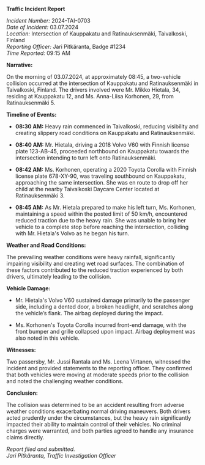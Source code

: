 **Traffic Incident Report**

*Incident Number:* 2024-TAI-0703  
*Date of Incident:* 03.07.2024  
*Location:* Intersection of Kauppakatu and Ratinauksenmäki, Taivalkoski, Finland  
*Reporting Officer:* Jari Pitkäranta, Badge #1234  
*Time Reported:* 09:15 AM  

**Narrative:**

On the morning of 03.07.2024, at approximately 08:45, a two-vehicle collision occurred at the intersection of Kauppakatu and Ratinauksenmäki in Taivalkoski, Finland. The drivers involved were Mr. Mikko Hietala, 34, residing at Kauppakatu 12, and Ms. Anna-Liisa Korhonen, 29, from Ratinauksenmäki 5.

**Timeline of Events:**

- **08:30 AM:** Heavy rain commenced in Taivalkoski, reducing visibility and creating slippery road conditions on Kauppakatu and Ratinauksenmäki.

- **08:40 AM:** Mr. Hietala, driving a 2018 Volvo V60 with Finnish license plate 123-AB-45, proceeded northbound on Kauppakatu towards the intersection intending to turn left onto Ratinauksenmäki.

- **08:42 AM:** Ms. Korhonen, operating a 2020 Toyota Corolla with Finnish license plate 678-XY-90, was traveling southbound on Kauppakatu, approaching the same intersection. She was en route to drop off her child at the nearby Taivalkoski Daycare Center located at Ratinauksenmäki 3.

- **08:45 AM:** As Mr. Hietala prepared to make his left turn, Ms. Korhonen, maintaining a speed within the posted limit of 50 km/h, encountered reduced traction due to the heavy rain. She was unable to bring her vehicle to a complete stop before reaching the intersection, colliding with Mr. Hietala's Volvo as he began his turn.

**Weather and Road Conditions:**

The prevailing weather conditions were heavy rainfall, significantly impairing visibility and creating wet road surfaces. The combination of these factors contributed to the reduced traction experienced by both drivers, ultimately leading to the collision.

**Vehicle Damage:**

- Mr. Hietala's Volvo V60 sustained damage primarily to the passenger side, including a dented door, a broken headlight, and scratches along the vehicle’s flank. The airbag deployed during the impact.

- Ms. Korhonen's Toyota Corolla incurred front-end damage, with the front bumper and grille collapsed upon impact. Airbag deployment was also noted in this vehicle.

**Witnesses:**

Two passersby, Mr. Jussi Rantala and Ms. Leena Virtanen, witnessed the incident and provided statements to the reporting officer. They confirmed that both vehicles were moving at moderate speeds prior to the collision and noted the challenging weather conditions.

**Conclusion:**

The collision was determined to be an accident resulting from adverse weather conditions exacerbating normal driving maneuvers. Both drivers acted prudently under the circumstances, but the heavy rain significantly impacted their ability to maintain control of their vehicles. No criminal charges were warranted, and both parties agreed to handle any insurance claims directly.

*Report filed and submitted.*  
_Jari Pitkäranta, Traffic Investigation Officer_